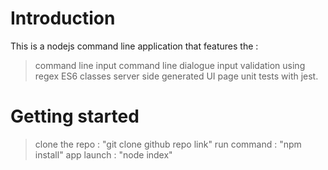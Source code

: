 # Introduction

This is a nodejs command line application that features the :

> command line input
> command line dialogue
> input validation using regex
> ES6 classes
> server side generated UI page
> unit tests with jest.

# Getting started

> clone the repo : "git clone github repo link"
> run command : "npm install"
> app launch : "node index"
